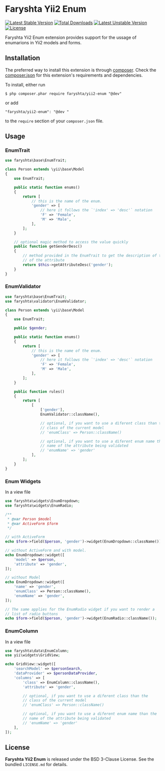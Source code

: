 Faryshta Yii2 Enum
==================

[![Latest Stable Version](https://poser.pugx.org/faryshta/yii2-enum/v/stable)](https://packagist.org/packages/faryshta/yii2-enum) [![Total Downloads](https://poser.pugx.org/faryshta/yii2-enum/downloads)](https://packagist.org/packages/faryshta/yii2-enum) [![Latest Unstable Version](https://poser.pugx.org/faryshta/yii2-enum/v/unstable)](https://packagist.org/packages/faryshta/yii2-enum) [![License](https://poser.pugx.org/faryshta/yii2-enum/license)](https://packagist.org/packages/faryshta/yii2-enum)

Faryshta Yii2 Enum extension provides support for the ussage of enumarions in Yii2 models and forms.


## Installation

The preferred way to install this extension is through [composer](http://getcomposer.org/download/). Check the [composer.json](https://github.com/Faryshta/yii2-enum/blob/master/composer.json) for this extension's requirements and dependencies.

To install, either run

```
$ php composer.phar require faryshta/yii2-enum "@dev"
```

or add

```
"faryshta/yii2-enum": "@dev "
```

to the `require` section of your `composer.json` file.

## Usage

### EnumTrait

```php
use faryshta\base\EnumTrait;

class Person extends \yii\base\Model
{
    use EnumTrait;

    public static function enums()
    {
        return [
            // this is the name of the enum.
            'gender' => [
                // here it follows the `'index' => 'desc'` notation
                'F' => 'Female',
                'M' => 'Male',
            ],
        ];
    }

    // optional magic method to access the value quickly
    public function getGenderDesc()
    {
        // method provided in the EnumTrait to get the description of the value
        // of the attribute
        return $this->getAttributeDesc('gender');
    }
}
```

### EnumValidator

```php
use faryshta\base\EnumTrait;
use faryshta\validator\EnumValidator;

class Person extends \yii\base\Model
{
    use EnumTrait;

    public $gender;

    public static function enums()
    {
        return [
            // this is the name of the enum.
            'gender' => [
                // here it follows the `'index' => 'desc'` notation
                'F' => 'Female',
                'M' => 'Male',
            ],
        ];
    }

    public function rules()
    {
        return [
            [
                ['gender'],
                EnumValidator::className(),

                // optional, if you want to use a diferent class than the
                // class of the current model
                // 'enumClass' => Person::className()

                // optional, if you want to use a diferent enum name than the
                // name of the attribute being validated
                // 'enumName' => 'gender'
            ],
        ];
    }
}
```

### Enum Widgets

In a view file

```php
use faryshta\widgets\EnumDropdown;
use faryshta\widgets\EnumRadio;

/**
 * @var Person $model
 * @var ActiveForm $form
 */

// with ActiveForm
echo $form->field($person, 'gender')->widget(EnumDropdown::className());

// without ActiveForm and with model.
echo EnumDropdown::widget([
    'model' => $person,
    'attribute' => 'gender',
]);

// without Model
echo EnumDropdown::widget([
    'name' => 'gender',
    'enumClass' => Person::className(),
    'enumName' => 'gender',
]);

// The same applies for the EnumRadio widget if you want to render a
// list of radio buttons
echo $form->field($person, 'gender')->widget(EnumRadio::className());
```

### EnumColumn

In a view file

```php
use faryshta\data\EnumColumn;
use yii\widgets\GridView;

echo GridView::widget([
    'searchModel' => $personSearch,
    'dataProvider' => $personDataProvider,
    'columns' => [
        'class' => EnumColumn::className(),
        'attribute' => 'gender',

        // optional, if you want to use a diferent class than the
        // class of the current model
        // 'enumClass' => Person::className()

        // optional, if you want to use a diferent enum name than the
        // name of the attribute being validated
        // 'enumName' => 'gender'
    ],
]);
```

## License

**Faryshta Yii2 Enum** is released under the BSD 3-Clause License. See the bundled `LICENSE.md` for details.
